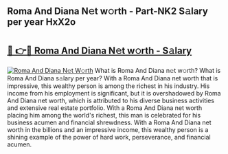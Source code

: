 ## Roma And Diana N𝚎t w𝚘rth - Part-NK2 S𝚊lary per year HxX2o

# <h2><a href="http://gc457c.nevu.top/?p=Roma+And+Diana">🔗 👉🔴 Roma And Diana N𝚎t w𝚘rth - S𝚊lary</a></h2>

[![Roma And Diana N𝚎t W𝚘rth](https://i.imgur.com/Oavwk0R.jpeg)](http://gc457c.nevu.top/?p=Roma+And+Diana)
What is Roma And Diana n𝚎t w𝚘rth? What is Roma And Diana s𝚊lary per year?
With a Roma And Diana net worth that is impressive, this wealthy person is among the richest in his industry. His income from his employment is significant, but it is overshadowed by Roma And Diana net worth, which is attributed to his diverse business activities and extensive real estate portfolio. With a Roma And Diana net worth placing him among the world's richest, this man is celebrated for his business acumen and financial shrewdness. With a Roma And Diana net worth in the billions and an impressive income, this wealthy person is a shining example of the power of hard work, perseverance, and financial acumen.
